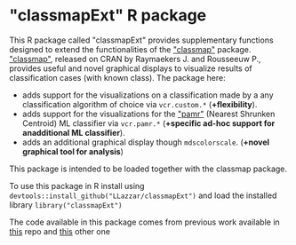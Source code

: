 # "classmapExt" R package
This R package called "classmapExt" provides supplementary functions designed to extend the functionalities of the ["classmap"](https://cran.r-project.org/web/packages/classmap/index.html) package. ["classmap"](https://cran.r-project.org/web/packages/classmap/index.html), released on CRAN by Raymaekers J. and Rousseeuw P., provides useful and novel graphical displays to visualize results of classification cases (with known class).
The package here: 
- adds support for the visualizations on a classification made by a any classification algorithm of choice via `vcr.custom.*` (**+flexibility**).
- adds support for the visualizations for the ["pamr"](https://cran.r-project.org/web/packages/pamr/index.html) (Nearest Shrunken Centroid) ML classifier via `vcr.pamr.*` (**+specific ad-hoc support for anadditional ML classifier**).
- adds an additional graphical display though `mdscolorscale`. (**+novel graphical tool for analysis**)

This package is intended to be loaded together with the classmap package.

To use this package  in R install using `devtools::install_github("LLazzar/classmapExt")` and load the installed library `library("classmapExt")`

The code available in this package comes from previous work available in [this](https://github.com/LLazzar/classmap-on-pamr) repo and [this](https://github.com/LLazzar/extension-classmap) other one
